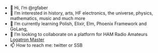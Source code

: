 - 👋 Hi, I’m @rgfaber
- 👀 I’m interested in history, arts, HF electronics, the universe, physics, mathematics, music and much more
- 🌱 I’m currently learning Polish, Elixir, Elm, Phoenix Framework and GoLang, 
- 💞️ I’m looking to collaborate on a platform for HAM Radio Amateurs [Logatron Master](https://github.com/rgfaber/logatron-io)
- 📫 How to reach me: twitter or SSB


<!---
rgfaber/rgfaber is a ✨ special ✨ repository because its `README.md` (this file) appears on your GitHub profile.
You can click the Preview link to take a look at your changes.
--->
